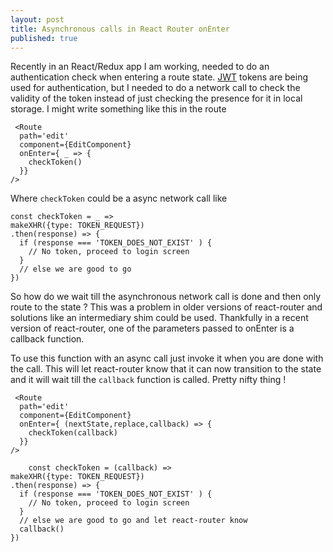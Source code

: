 ```yaml
---
layout: post
title: Asynchronous calls in React Router onEnter
published: true
---
```



Recently in an React/Redux app I am working, needed to do an authentication check when entering a route state. [JWT](https://en.wikipedia.org/wiki/JSON_Web_Token) tokens are being used for authentication, but I needed to do a network call to check the validity of the token instead of just checking the presence for it in local storage. I might write something like this in the route

	 <Route
      path='edit'
      component={EditComponent}
      onEnter={ _ => {
        checkToken()
      }}
    />

Where `checkToken` could be a async network call like

    const checkToken = _ =>
    makeXHR({type: TOKEN_REQUEST})
    .then(response) => {
      if (response === 'TOKEN_DOES_NOT_EXIST' ) {
        // No token, proceed to login screen
      }
      // else we are good to go
    })

So how do we wait till the asynchronous network call is done and then only route to the state ? This was a problem in older versions of react-router and solutions like an intermediary shim could be used. Thankfully in a recent version of react-router, one of the parameters passed to onEnter is a callback function.

To use this function with an async call just invoke it when you are done with the call. This will let react-router know that it can now transition to the state and it will wait till the `callback` function is called. Pretty nifty thing !

	 <Route
      path='edit'
      component={EditComponent}
      onEnter={ (nextState,replace,callback) => {
        checkToken(callback)
      }}
    />
    
   		const checkToken = (callback) =>
    makeXHR({type: TOKEN_REQUEST})
    .then(response) => {
      if (response === 'TOKEN_DOES_NOT_EXIST' ) {
        // No token, proceed to login screen
      }
      // else we are good to go and let react-router know
      callback()
    })
